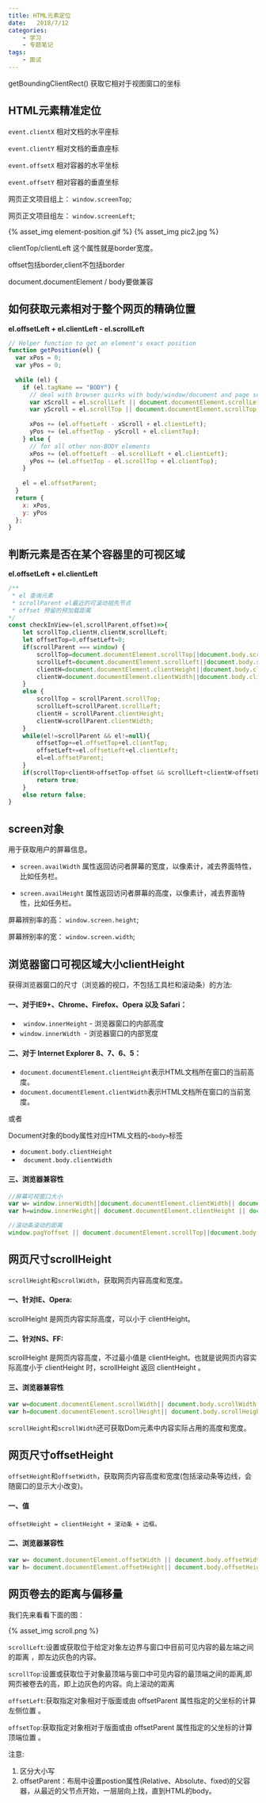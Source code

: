 ```yaml
---
title: HTML元素定位
date:   2018/7/12
categories: 
    - 学习
    - 专题笔记 
tags:
    - 面试
---
```

 getBoundingClientRect() 获取它相对于视图窗口的坐标
## HTML元素精准定位

``event.clientX`` 相对文档的水平座标 

``event.clientY`` 相对文档的垂直座标 

``event.offsetX`` 相对容器的水平坐标 

``event.offsetY`` 相对容器的垂直坐标 

网页正文项目组上： ``window.screenTop``;

网页正文项目组左： ``window.screenLeft``;

{% asset_img element-position.gif %}
{% asset_img pic2.jpg %}


clientTop/clientLeft  这个属性就是border宽度。

offset包括border,client不包括border

document.documentElement / body要做兼容

## 如何获取元素相对于整个网页的精确位置
**el.offsetLeft + el.clientLeft - el.scrollLeft**
```js
// Helper function to get an element's exact position
function getPosition(el) {
  var xPos = 0;
  var yPos = 0;
 
  while (el) {
    if (el.tagName == "BODY") {
      // deal with browser quirks with body/window/document and page scroll
      var xScroll = el.scrollLeft || document.documentElement.scrollLeft;
      var yScroll = el.scrollTop || document.documentElement.scrollTop;
 
      xPos += (el.offsetLeft - xScroll + el.clientLeft);
      yPos += (el.offsetTop - yScroll + el.clientTop);
    } else {
      // for all other non-BODY elements
      xPos += (el.offsetLeft - el.scrollLeft + el.clientLeft);
      yPos += (el.offsetTop - el.scrollTop + el.clientTop);
    }
 
    el = el.offsetParent;
  }
  return {
    x: xPos,
    y: yPos
  };
}
```
## 判断元素是否在某个容器里的可视区域
**el.offsetLeft + el.clientLeft**
```js
/**
 * el 查询元素
 * scrollParent el最近的可滚动祖先节点
 * offset 预留的预加载距离
*/
const checkInView=(el,scrollParent,offset)=>{
    let scrollTop,clientH,clientW,scrollLeft;
    let offsetTop=0,offsetLeft=0;
    if(scrollParent === window) {
        scrollTop=document.documentElement.scrollTop||document.body.scrollTop;
        scrollLeft=document.documentElement.scrollLeft||document.body.scrollLeft;
        clientH=document.documentElement.clientHeight||document.body.clientHeight;
        clientW=document.documentElement.clientWidth||document.body.clientWidth;
    }
    else {
        scrollTop = scrollParent.scrollTop;
        scrollLeft=scrollParent.scrollLeft;
        clientH = scrollParent.clientHeight;
        clientW=scrollParent.clientWidth;
    }
    while(el!=scrollParent && el!=null){
        offsetTop+=el.offsetTop+el.clientTop;
        offsetLeft+=el.offsetLeft+el.clientLeft;
        el=el.offsetParent;
    }
    if(scrollTop+clientH>offsetTop-offset && scrollLeft+clientW>offsetLeft-offset){
        return true;
    }
    else return false;
}
```


## screen对象

用于获取用户的屏幕信息。

* ``screen.availWidth`` 属性返回访问者屏幕的宽度，以像素计，减去界面特性，比如任务栏。

* ``screen.availHeight`` 属性返回访问者屏幕的高度，以像素计，减去界面特性，比如任务栏。

屏幕辨别率的高： ``window.screen.height``;

屏幕辨别率的宽： ``window.screen.width``;


## 浏览器窗口可视区域大小clientHeight
获得浏览器窗口的尺寸（浏览器的视口，不包括工具栏和滚动条）的方法:
#### 一、对于IE9+、Chrome、Firefox、Opera 以及 Safari：
* `` window.innerHeight`` - 浏览器窗口的内部高度
*  ``window.innerWidth ``- 浏览器窗口的内部宽度

#### 二、对于 Internet Explorer 8、7、6、5：
* ``document.documentElement.clientHeight``表示HTML文档所在窗口的当前高度。
* ``document.documentElement.clientWidth``表示HTML文档所在窗口的当前宽度。

或者

Document对象的body属性对应HTML文档的``<body>``标签
* ``document.body.clientHeight``
* `` document.body.clientWidth``

#### 三、浏览器兼容性
```javascript
//屏幕可视窗口大小
var w= window.innerWidth||document.documentElement.clientWidth|| document.body.clientWidth;
var h=window.innerHeight|| document.documentElement.clientHeight || document.body.clientHeight;

//滚动条滚动的距离
window.pagYoffset || document.documentElement.scrollTop||document.body.scrollTop 

```

##  网页尺寸scrollHeight

``scrollHeight``和``scrollWidth``，获取网页内容高度和宽度。
#### 一、针对IE、Opera:
scrollHeight 是网页内容实际高度，可以小于 clientHeight。
#### 二、针对NS、FF:
scrollHeight 是网页内容高度，不过最小值是 clientHeight。也就是说网页内容实际高度小于 clientHeight 时，scrollHeight 返回 clientHeight 。
#### 三、浏览器兼容性
```javascript
var w=document.documentElement.scrollWidth|| document.body.scrollWidth;
var h=document.documentElement.scrollHeight|| document.body.scrollHeight;
```

``scrollHeight``和``scrollWidth``还可获取Dom元素中内容实际占用的高度和宽度。

## 网页尺寸offsetHeight
``offsetHeight``和``offsetWidth``，获取网页内容高度和宽度(包括滚动条等边线，会随窗口的显示大小改变)。
#### 一、值
``offsetHeight = clientHeight + 滚动条 + 边框。``
#### 二、浏览器兼容性
```javascript
var w= document.documentElement.offsetWidth || document.body.offsetWidth;
var h= document.documentElement.offsetHeight|| document.body.offsetHeight;
```

## 网页卷去的距离与偏移量

我们先来看看下面的图：

{% asset_img scroll.png %}

``scrollLeft``:设置或获取位于给定对象左边界与窗口中目前可见内容的最左端之间的距离 ，即左边灰色的内容。

``scrollTop``:设置或获取位于对象最顶端与窗口中可见内容的最顶端之间的距离,即网页被卷去的高，即上边灰色的内容。向上滚动的距离

``offsetLeft``:获取指定对象相对于版面或由 offsetParent 属性指定的父坐标的计算左侧位置 。

``offsetTop``:获取指定对象相对于版面或由 offsetParent 属性指定的父坐标的计算顶端位置 。

注意:
1. 区分大小写
2. offsetParent：布局中设置postion属性(Relative、Absolute、fixed)的父容器，从最近的父节点开始，一层层向上找，直到HTML的body。
